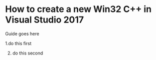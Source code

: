 # How to create a new Win32 C++ in Visual Studio 2017
Guide goes here

1.do this first 

2. do this second 
